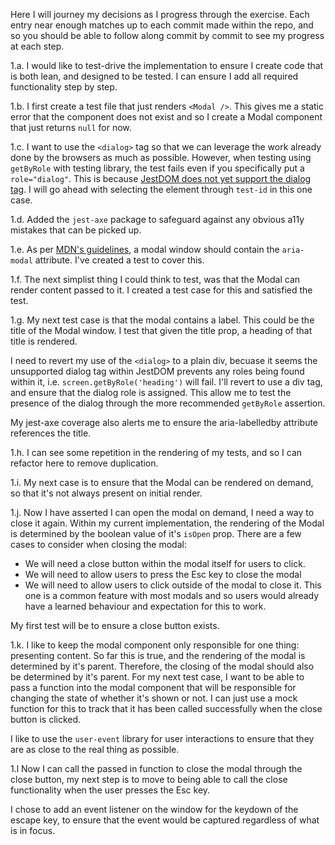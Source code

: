 Here I will journey my decisions as I progress through the exercise. Each entry near enough matches up to each commit made within the repo, and so you should be able to follow along commit by commit to see my progress at each step.

1.a.
I would like to test-drive the implementation to ensure I create code that is both lean, and designed to be tested. I can ensure I add all required functionality step by step.

1.b.
I first create a test file that just renders `<Modal />`. This gives me a static error that the component does not exist and so I create a Modal component that just returns `null` for now.

1.c.
I want to use the `<dialog>` tag so that we can leverage the work already done by the browsers as much as possible. However, when testing using `getByRole` with testing library, the test fails even if you specifically put a `role="dialog"`. This is because [JestDOM does not yet support the dialog tag](https://github.com/jsdom/jsdom/issues/3294). I will go ahead with selecting the element through `test-id` in this one case.

1.d.
Added the `jest-axe` package to safeguard against any obvious a11y mistakes that can be picked up.

1.e.
As per [MDN's guidelines](https://developer.mozilla.org/en-US/docs/Web/HTML/Element/dialog), a modal window should contain the `aria-modal` attribute. I've created a test to cover this.

1.f.
The next simplist thing I could think to test, was that the Modal can render content passed to it. I created a test case for this and satisfied the test.

1.g.
My next test case is that the modal contains a label. This could be the title of the Modal window. I test that given the title prop, a heading of that title is rendered.

I need to revert my use of the `<dialog>` to a plain div, becuase it seems the unsupported dialog tag within JestDOM prevents any roles being found within it, i.e. `screen.getByRole('heading')` will fail. I'll revert to use a div tag, and ensure that the dialog role is assigned. This allow me to test the presence of the dialog through the more recommended `getByRole` assertion.

My jest-axe coverage also alerts me to ensure the aria-labelledby attribute references the title.

1.h.
I can see some repetition in the rendering of my tests, and so I can refactor here to remove duplication.

1.i.
My next case is to ensure that the Modal can be rendered on demand, so that it's not always present on initial render.

1.j.
Now I have asserted I can open the modal on demand, I need a way to close it again. Within my current implementation, the rendering of the Modal is determined by the boolean value of it's `isOpen` prop. There are a few cases to consider when closing the modal:

- We will need a close button within the modal itself for users to click.
- We will need to allow users to press the Esc key to close the modal
- We will need to allow users to click outside of the modal to close it. This one is a common feature with most modals and so users would already have a learned behaviour and expectation for this to work.

My first test will be to ensure a close button exists.

1.k.
I like to keep the modal component only responsible for one thing: presenting content. So far this is true, and the rendering of the modal is determined by it's parent. Therefore, the closing of the modal should also be determined by it's parent. For my next test case, I want to be able to pass a function into the modal component that will be responsible for changing the state of whether it's shown or not. I can just use a mock function for this to track that it has been called successfully when the close button is clicked.

I like to use the `user-event` library for user interactions to ensure that they are as close to the real thing as possible.

1.l
Now I can call the passed in function to close the modal through the close button, my next step is to move to being able to call the close functionality when the user presses the Esc key.

I chose to add an event listener on the window for the keydown of the escape key, to ensure that the event would be captured regardless of what is in focus.
